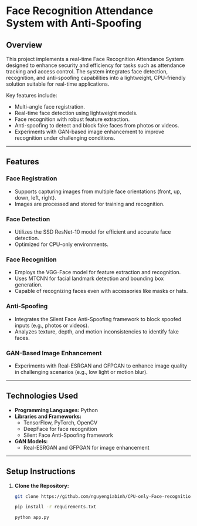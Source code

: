 # Face Recognition Attendance System with Anti-Spoofing

## Overview
This project implements a real-time Face Recognition Attendance System designed to enhance security and efficiency for tasks such as attendance tracking and access control. The system integrates face detection, recognition, and anti-spoofing capabilities into a lightweight, CPU-friendly solution suitable for real-time applications.

Key features include:
- Multi-angle face registration.
- Real-time face detection using lightweight models.
- Face recognition with robust feature extraction.
- Anti-spoofing to detect and block fake faces from photos or videos.
- Experiments with GAN-based image enhancement to improve recognition under challenging conditions.

---

## Features
### Face Registration
- Supports capturing images from multiple face orientations (front, up, down, left, right).
- Images are processed and stored for training and recognition.

### Face Detection
- Utilizes the SSD ResNet-10 model for efficient and accurate face detection.
- Optimized for CPU-only environments.

### Face Recognition
- Employs the VGG-Face model for feature extraction and recognition.
- Uses MTCNN for facial landmark detection and bounding box generation.
- Capable of recognizing faces even with accessories like masks or hats.

### Anti-Spoofing
- Integrates the Silent Face Anti-Spoofing framework to block spoofed inputs (e.g., photos or videos).
- Analyzes texture, depth, and motion inconsistencies to identify fake faces.

### GAN-Based Image Enhancement
- Experiments with Real-ESRGAN and GFPGAN to enhance image quality in challenging scenarios (e.g., low light or motion blur).

---

## Technologies Used
- **Programming Languages:** Python
- **Libraries and Frameworks:**
  - TensorFlow, PyTorch, OpenCV
  - DeepFace for face recognition
  - Silent Face Anti-Spoofing framework
- **GAN Models:**
  - Real-ESRGAN and GFPGAN for image enhancement

---

## Setup Instructions
1. **Clone the Repository:**
   ```bash
   git clone https://github.com/nguyengiabinh/CPU-only-Face-recognition.git

   pip install -r requirements.txt

   python app.py



